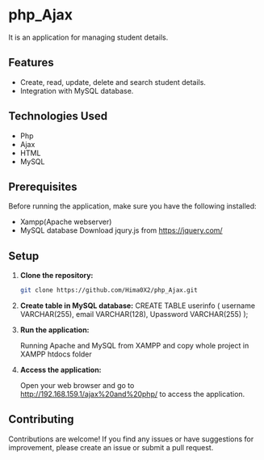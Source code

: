# php_Ajax

It is an application for managing student details.

## Features

- Create, read, update, delete and search student details.
- Integration with MySQL database.

## Technologies Used

- Php
- Ajax
- HTML
- MySQL

## Prerequisites

Before running the application, make sure you have the following installed:

- Xampp(Apache webserver)
- MySQL database
Download jqury.js from https://jquery.com/

## Setup

1. **Clone the repository:**

    ```bash
    git clone https://github.com/Hima0X2/php_Ajax.git
    ```
    
2. **Create table in MySQL database:**
   CREATE TABLE userinfo (
    username VARCHAR(255),
    email VARCHAR(128),
    Upassword VARCHAR(255)
);
    
3. **Run the application:**

   Running Apache and MySQL from XAMPP and copy whole project in XAMPP htdocs folder

5. **Access the application:**

   Open your web browser and go to http://192.168.159.1/ajax%20and%20php/ to access the application. 

## Contributing

Contributions are welcome! If you find any issues or have suggestions for improvement, please create an issue or submit a pull request.
